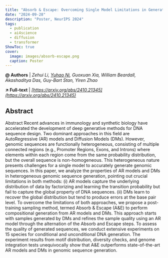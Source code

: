 ```yaml
---
title: "Absorb & Escape: Overcoming Single Model Limitations in Generating Genomic Sequences"
date: "2024-09-28"
description: "Poster, NeurIPS 2024"
tags:
  - publication
  - ai4science
  - diffusion
  - transformer
ShowToc: true
cover:
  image: images/absorb-escape.png
  caption: Poster
---
```


**&commat; Authors** | *Zehui Li, <u>Yuhao Ni</u>, Guoxuan Xia, William Beardall, Akashaditya Das, Guy-Bart Stan, Yiren Zhao*

**&nearr; Full-text** | *[https://arxiv.org/abs/2410.21345](https://arxiv.org/abs/2410.21345)*

<!-- ## Poster

![NeurIPS Poster](images/absorb-escape.png) -->

## Abstract

Abstract Recent advances in immunology and synthetic biology have accelerated the development of deep generative methods for DNA sequence design. Two dominant approaches in this field are AutoRegressive (AR) models and Diffusion Models (DMs). However, genomic sequences are functionally heterogeneous, consisting of multiple connected regions (e.g., Promoter Regions, Exons, and Introns) where elements within each region come from the same probability distribution, but the overall sequence is non-homogeneous. This heterogeneous nature presents challenges for a single model to accurately generate genomic sequences. In this paper, we analyze the properties of AR models and DMs in heterogeneous genomic sequence generation, pointing out crucial limitations in both methods: (i) AR models capture the underlying distribution of data by factorizing and learning the transition probability but fail to capture the global property of DNA sequences. (ii) DMs learn to recover the global distribution but tend to produce errors at the base pair level. To overcome the limitations of both approaches, we propose a post-training sampling method, termed Absorb & Escape (A&E) to perform compositional generation from AR models and DMs. This approach starts with samples generated by DMs and refines the sample quality using an AR model through the alternation of the Absorb and Escape steps. To assess the quality of generated sequences, we conduct extensive experiments on 15 species for conditional and unconditional DNA generation. The experiment results from motif distribution, diversity checks, and genome integration tests unequivocally show that A&E outperforms state-of-the-art AR models and DMs in genomic sequence generation.